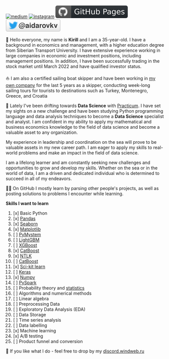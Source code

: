 [![medium](https://aleen42.github.io/badges/src/medium.svg)](https://medium.com/@windweb)
[![instagram](https://badges.aleen42.com/src/instagram.svg)](https://www.instagram.com/best_sail)
[![Github Pages](https://github.com/windweb/windweb/blob/master/github.svg)](https://windweb.github.io/)
[![Twitter](https://raw.githubusercontent.com/windweb/windweb/master/twitter.svg)](https://twitter.com/aidarovkv)
<!---
[![Twitter](https://img.shields.io/twitter/follow/aidarovkv?label=%40aidarovkv&style=social)](https://twitter.com/aidarovkv)
https://shields.io/
https://metrics.lecoq.io/insights/windweb 
-->

👋 Hello everyone, my name is **Kirill** and I am a 35-year-old. I have a background in economics and management, with a higher education degree from Siberian Transport University. I have extensive experience working in large companies in economic and investment positions, including management positions.
In addition, I have been successfully trading in the stock market until March 2022 and have qualified investor status.

⛵ I am also a certified sailing boat skipper and have been working in [my own company](https://best-sail.ru) for the last 5 years as a skipper, conducting week-long sailing tours for tourists to destinations such as Turkey, Montenegro, Greece, and Croatia 

🧮 Lately I've been drifting towards **Data Science** with [Practicum](https://practicum.com/data-science/). I have set my sights on a new challenge and have been studying Python programming language and data analysis techniques to become a  **Data Science** specialist and analyst. I am confident in my ability to apply my mathematical and business economics knowledge to the field of data science and become a valuable asset to any organization.

My experience in leadership and coordination on the sea will prove to be valuable assets in my new career path. I am eager to apply my skills to real-world problems and make an impact in the field of data science.

I am a lifelong learner and am constantly seeking new challenges and opportunities to grow and develop my skills. Whether on the sea or in the world of data, I am a driven and dedicated individual who is determined to succeed in all of my endeavors.


👨‍💻 On GitHub I mostly learn by parsing other people's projects, as well as posting solutions to problems I encounter while learning.

**Skills I want to learn**
1. [x] Basic Python
2. [x] [Pandas](https://pandas.pydata.org/)
3. [x] [Seaborn](https://seaborn.pydata.org/)
4. [x] [Matplotlib](https://matplotlib.org/)
5. [ ] [PyMystem](https://pypi.org/project/pymystem3/)
6. [ ] [LightGBM](https://github.com/microsoft/LightGBM)
7. [ ] [XGBoost](https://github.com/dmlc/xgboost)
8. [x] [CatBoost](https://catboost.ai/)
9. [x] [NTLK](https://www.nltk.org/)
10. [ ] [CatBoost](https://catboost.ai/)
11. [x] [Sci-kit learn](https://scikit-learn.org/stable/)
12. [ ] [Keras](https://keras.io/)
13. [x] [Numpy](https://numpy.org/)
14. [ ] [PySpark](https://spark.apache.org/docs/latest/api/python/)
15. [ ] Probability theory and [statistics](https://stepik.org/course/76/info)
16. [ ] Algorithms and numerical methods
17. [ ] Linear algebra
18. [ ] Preprocessing Data
19. [ ] Exploratory Data Analysis (EDA)
20. [ ] Data Storage
21. [ ] Time series analysis
22. [ ] Data labelling
23. [x] Machine learning
24. [x] A/B testing
25. [ ] Product funnel and conversion

💬 If you like what I do - feel free to drop by my [discord.windweb.ru](https://discord.windweb.ru/)
